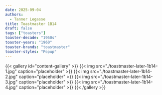 ```yaml
---
date: 2025-09-04
authors:
  - Tanner Legasse
title: Toastmaster 1B14
draft: false
tags: ["toasters"]
toaster-decade: "1960s"
toaster-years: "1960"
toaster-brands: "toastmaster"
toaster-styles: "Popup"
---
```

{{< gallery id="content-gallery" >}}
  {{< img src="./toastmaster-later-1b14-1.jpg" caption="placeholder" >}}
  {{< img src="./toastmaster-later-1b14-2.jpg" caption="placeholder" >}}
  {{< img src="./toastmaster-later-1b14-3.jpg" caption="placeholder" >}}
  {{< img src="./toastmaster-later-1b14-4.jpg" caption="placeholder" >}}
{{< /gallery >}}
